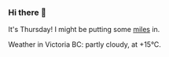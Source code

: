 ### Hi there :wave:

It's Thursday! I might be putting some [miles](https://www.strava.com/athletes/889963) in.

Weather in Victoria BC: partly cloudy, at +15°C.
